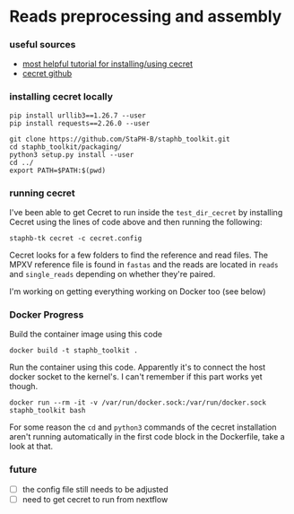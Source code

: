 # Reads preprocessing and assembly

### useful sources

- [most helpful tutorial for installing/using cecret](https://www.protocols.io/view/cecret-workflow-for-sars-cov-2-assembly-and-lineag-by72pzqe.html)
- [cecret github](https://github.com/UPHL-BioNGS/Cecret)

### installing cecret locally

```
pip install urllib3==1.26.7 --user
pip install requests==2.26.0 --user

git clone https://github.com/StaPH-B/staphb_toolkit.git
cd staphb_toolkit/packaging/
python3 setup.py install --user
cd ../
export PATH=$PATH:$(pwd)
```

### running cecret

I've been able to get Cecret to run inside the `test_dir_cecret` by installing Cecret using the lines of code above and then running the following:
```
staphb-tk cecret -c cecret.config
```

Cecret looks for a few folders to find the reference and read files. The MPXV reference file is found in `fastas` and the reads are located in `reads` and `single_reads` depending on whether they're paired.

I'm working on getting everything working on Docker too (see below)

### Docker Progress

Build the container image using this code
```
docker build -t staphb_toolkit .
```
Run the container using this code. Apparently it's to connect the host docker socket to the kernel's. I can't remember if this part works yet though.
```
docker run --rm -it -v /var/run/docker.sock:/var/run/docker.sock staphb_toolkit bash
```

For some reason the `cd` and `python3` commands of the cecret installation aren't running automatically in the first code block in the Dockerfile, take a look at that. 


### future

- [ ] the config file still needs to be adjusted 
- [ ] need to get cecret to run from nextflow 
